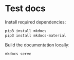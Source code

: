 # Test docs

Install required dependencies:

```bash
pip3 install mkdocs
pip3 install mkdocs-material
```

Build the documentation locally:

```bash
mkdocs serve
```
